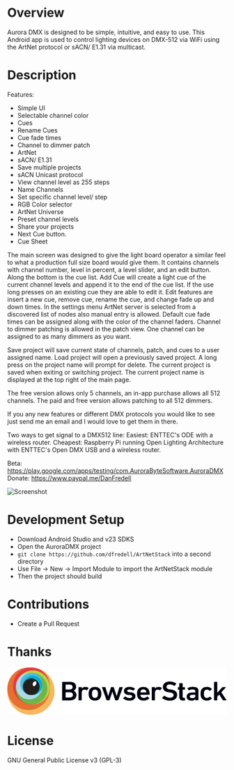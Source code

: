 # Overview #

Aurora DMX is designed to be simple, intuitive, and easy to use. This Android app is used to control lighting devices on DMX-512 via WiFi using the ArtNet protocol or sACN/ E1.31 via multicast.

# Description #

Features:
- Simple UI
- Selectable channel color
- Cues
- Rename Cues
- Cue fade times
- Channel to dimmer patch
- ArtNet
- sACN/ E1.31
- Save multiple projects
- sACN Unicast protocol
- View channel level as 255 steps
- Name Channels
- Set specific channel level/ step
- RGB Color selector
- ArtNet Universe
- Preset channel levels
- Share your projects 
- Next Cue button.
- Cue Sheet


The main screen was designed to give the light board operator a similar feel to what a production full size board would give them. It contains channels with channel number, level in percent, a level slider, and an edit button. Along the bottom is the cue list. Add Cue will create a light cue of the current channel levels and append it to the end of the cue list. If the use long presses on an existing cue they are able to edit it. Edit features are insert a new cue, remove cue, rename the cue, and change fade up and down times. In the settings menu ArtNet server is selected from a discovered list of nodes also manual entry is allowed. Default cue fade times can be assigned along with the color of the channel faders. Channel to dimmer patching is allowed in the patch view. One channel can be assigned to as many dimmers as you want. 

Save project will save current state of channels, patch, and cues to a user assigned name. Load project will open a previously saved project. A long press on the project name will prompt for delete. The current project is saved when exiting or switching project. The current project name is displayed at the top right of the main page.

The free version allows only 5 channels, an in-app purchase allows all 512 channels. The paid and free version allows patching to all 512 dimmers. 

If you any new features or different DMX protocols you would like to see just send me an email and I would love to get them in there.

Two ways to get signal to a DMX512 line:
Easiest: ENTTEC's ODE with a wireless router. 
Cheapest: Raspberry Pi running Open Lighting Architecture with ENTTEC's Open DMX USB and a wireless router.

Beta: https://play.google.com/apps/testing/com.AuroraByteSoftware.AuroraDMX
Donate: https://www.paypal.me/DanFredell


![Screenshot](/Pictures/3.0/Screenshot_20170216-192855.png)

# Development Setup #

* Download Android Studio and v23 SDKS
* Open the AuroraDMX project
* `git clone https://github.com/dfredell/ArtNetStack` into a second directory
* Use File -> New -> Import Module to import the ArtNetStack module
* Then the project should build

# Contributions #

* Create a Pull Request

# Thanks #

[![BrowserStack](/Pictures/Browserstack-logo.svg?raw=true&sanitize=true "BrowserStack")](https://www.browserstack.com/)

# License # 

GNU General Public License v3 (GPL-3) 

